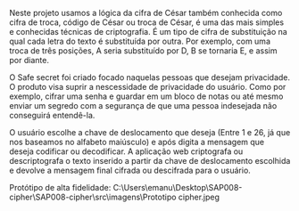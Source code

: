  Neste projeto usamos a lógica da cifra de César também conhecida como cifra de troca, código de César ou troca de César, é uma das mais simples e conhecidas técnicas de criptografia. É um tipo de cifra de substituição na qual cada letra do texto é substituída por outra. Por exemplo, com uma troca de três posições, A seria substituído por D, B se tornaria E, e assim por diante. 

O Safe secret foi criado focado naquelas pessoas que desejam privacidade. O produto visa suprir a nescessidade de privacidade do usuário. Como por exemplo, cifrar uma senha e guardar em um bloco de notas ou até mesmo enviar um segredo com a segurança de que uma pessoa indesejada não conseguirá entendê-la.

O usuário escolhe a chave de deslocamento que deseja (Entre 1 e 26, já que nos baseamos no alfabeto maiúsculo) e após digita a mensagem que deseja codificar ou decodificar. A aplicação web criptografa ou descriptografa o texto inserido a partir da chave de deslocamento escolhida e devolve a mensagem final cifrada ou descifrada para o usuário. 

Protótipo de alta fidelidade: C:\Users\emanu\Desktop\SAP008-cipher\SAP008-cipher\src\imagens\Prototipo cipher.jpeg